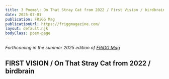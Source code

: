 ```yaml
---
title: 3 Poems\: On That Stray Cat from 2022 / First Vision / birdbrain
date: 2025-07-01
publication: FRiGG Mag
publicationUrl: https://friggmagazine.com/
layout: default.njk
bodyClass: poem-page
---
```


*Forthcoming in the summer 2025 edition of [FRiGG Mag](https://friggmagazine.com/)*
## **FIRST VISION / On That Stray Cat from 2022 / birdbrain** 

<div class="poem-content">
</div>
